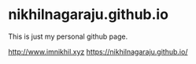 # nikhilnagaraju.github.io
This is just my personal github page.

http://www.imnikhil.xyz
https://nikhilnagaraju.github.io/
